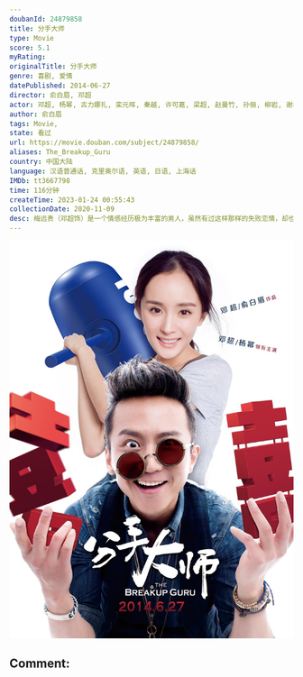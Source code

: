 ```yaml
---
doubanId: 24879858
title: 分手大师
type: Movie
score: 5.1
myRating: 
originalTitle: 分手大师
genre: 喜剧, 爱情
datePublished: 2014-06-27
director: 俞白眉, 邓超
actor: 邓超, 杨幂, 古力娜扎, 栾元晖, 秦越, 许可嘉, 梁超, 赵曼竹, 孙俪, 柳岩, 谢楠, 纪姿含, 曹可凡, 金星, 韩寒, 刘园媛, 代乐乐, 申雪, 赵宏博, 吴京
author: 俞白眉
tags: Movie, 
state: 看过
url: https://movie.douban.com/subject/24879858/
aliases: The_Breakup_Guru
country: 中国大陆
language: 汉语普通话, 克里奥尔语, 英语, 日语, 上海话
IMDb: tt3667798
time: 116分钟
createTime: 2023-01-24 00:55:43
collectionDate: 2020-11-09
desc: 梅远贵（邓超饰）是一个情感经历极为丰富的男人，虽然有过这样那样的失败恋情，却也帮他铺就了一条通往荣华复归的康庄大道。现如今的梅远贵生活在首都北京，与其精英团队操办起帮人分手的奇葩业务，无论你有着怎样...
---
```


![image](assets/p2188112867.jpg)

Comment: 
---

